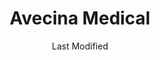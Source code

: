 ---
layout: location-page
date: Last Modified
description: "Local COVID-19 testing is available at Avecina Medical in St. Johns, Florida, USA."
permalink: "locations/florida/st-johns/avecina-medical/"
tags:
  - locations
  - florida
title: Avecina Medical
uniqueName: avecina-medical
state: Florida
stateAbbr: FL
hood: "Julington Creek"
address: "1163 Race Track Rd."
city: "St. Johns"
zip: "32259"
zipsNearby: "32615 32616 32007 32622 32009 32011 32631 32033 32633 32034 32035 32601 32602 32603 32604 32605 32606 32607 32608 32609 32610 32611 32612 32613 32614 32627 32635 32641 32653 32040 32042 32043 32044 32640 32046 32654 32099 32201 32202 32203 32204 32205 32206 32207 32208 32209 32210 32211 32212 32214 32215 32216 32217 32218 32219 32220 32221 32222 32223 32224 32225 32226 32227 32228 32229 32230 32231 32232 32233 32234 32235 32236 32237 32238 32239 32240 32241 32244 32245 32246 32247 32250 32254 32255 32256 32257 32258 32259 32260 32266 32277 32656 32658 32054 32061 32058 32662 32664 32063 32666 32667 32050 32068 32681 32003 32006 32030 32065 32067 32073 32079 32004 32081 32082 32026 32083 32686 32080 32084 32085 32086 32092 32095 32072 32087 32091 32694 32697 32041 32097 31537 31548 31562 31547 31558 31569 32110 32113 32112 32131 32135 32136 32137 32142 32143 32164 32140 32134 32139 32138 32145 32147 32148 32149 32157 32160 32182 32177 32178 32180 32181 32185 32187 32189 32190 32192 32193 32267 32290" 
mapUrl: "http://maps.apple.com/?q=Avecina+Medical&address=1163+Race+Track+Rd,St+Johns,Florida,32259"
locationType: Drive-thru
phone: "904-230-6988"
website: "undefined"
onlineBooking: undefined
closed: undefined
closedUpdate: April 20th, 2020
notes: "By appointment only."
days: Weekdays
hours: 8AM-8PM
altDays: Weekends
altHours: 8AM-5PM
ctaMessage: Call 904-230-6988
ctaUrl: "tel:904-230-6988"
---